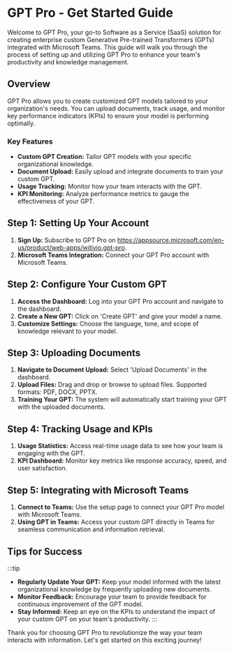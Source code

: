 # GPT Pro - Get Started Guide

Welcome to GPT Pro, your go-to Software as a Service (SaaS) solution for creating enterprise custom Generative Pre-trained Transformers (GPTs) integrated with Microsoft Teams. This guide will walk you through the process of setting up and utilizing GPT Pro to enhance your team's productivity and knowledge management.

## Overview
GPT Pro allows you to create customized GPT models tailored to your organization's needs. You can upload documents, track usage, and monitor key performance indicators (KPIs) to ensure your model is performing optimally.

### Key Features
- **Custom GPT Creation:** Tailor GPT models with your specific organizational knowledge.
- **Document Upload:** Easily upload and integrate documents to train your custom GPT.
- **Usage Tracking:** Monitor how your team interacts with the GPT.
- **KPI Monitoring:** Analyze performance metrics to gauge the effectiveness of your GPT.

## Step 1: Setting Up Your Account
1. **Sign Up:** Subscribe to GPT Pro on https://appsource.microsoft.com/en-us/product/web-apps/witivio.gpt-pro.
2. **Microsoft Teams Integration:** Connect your GPT Pro account with Microsoft Teams.

## Step 2: Configure Your Custom GPT
1. **Access the Dashboard:** Log into your GPT Pro account and navigate to the dashboard.
2. **Create a New GPT:** Click on 'Create GPT' and give your model a name.
3. **Customize Settings:** Choose the language, tone, and scope of knowledge relevant to your model.

## Step 3: Uploading Documents
1. **Navigate to Document Upload:** Select 'Upload Documents' in the dashboard.
2. **Upload Files:** Drag and drop or browse to upload files. Supported formats: PDF, DOCX, PPTX.
3. **Training Your GPT:** The system will automatically start training your GPT with the uploaded documents.

## Step 4: Tracking Usage and KPIs
1. **Usage Statistics:** Access real-time usage data to see how your team is engaging with the GPT.
2. **KPI Dashboard:** Monitor key metrics like response accuracy, speed, and user satisfaction.

## Step 5: Integrating with Microsoft Teams
1. **Connect to Teams:** Use the setup page to connect your GPT Pro model with Microsoft Teams.
2. **Using GPT in Teams:** Access your custom GPT directly in Teams for seamless communication and information retrieval.

## Tips for Success
:::tip
- **Regularly Update Your GPT:** Keep your model informed with the latest organizational knowledge by frequently uploading new documents.
- **Monitor Feedback:** Encourage your team to provide feedback for continuous improvement of the GPT model.
- **Stay Informed:** Keep an eye on the KPIs to understand the impact of your custom GPT on your team's productivity.
:::

Thank you for choosing GPT Pro to revolutionize the way your team interacts with information. Let's get started on this exciting journey!

<Hubspot />
<Clarity />
<GoogleAnalytics />
